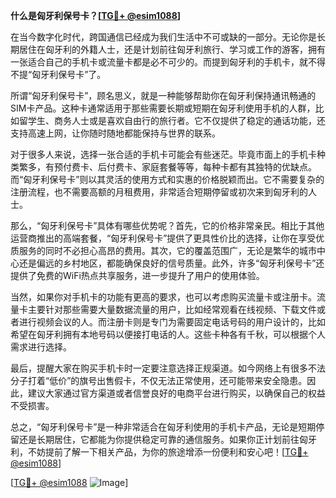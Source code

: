 **什么是匈牙利保号卡？[[TG💪+ @esim1088](https://t.me/s/esim1088)]**

在当今数字化时代，跨国通信已经成为我们生活中不可或缺的一部分。无论你是长期居住在匈牙利的外籍人士，还是计划前往匈牙利旅行、学习或工作的游客，拥有一张适合自己的手机卡或流量卡都是必不可少的。而提到匈牙利的手机卡，就不得不提“匈牙利保号卡”了。

所谓“匈牙利保号卡”，顾名思义，就是一种能够帮助你在匈牙利保持通讯畅通的SIM卡产品。这种卡通常适用于那些需要长期或短期在匈牙利使用手机的人群，比如留学生、商务人士或是喜欢自由行的旅行者。它不仅提供了稳定的通话功能，还支持高速上网，让你随时随地都能保持与世界的联系。

对于很多人来说，选择一张合适的手机卡可能会有些迷茫。毕竟市面上的手机卡种类繁多，有预付费卡、后付费卡、家庭套餐等等，每种卡都有其独特的优缺点。而“匈牙利保号卡”则以其灵活的使用方式和实惠的价格脱颖而出。它不需要复杂的注册流程，也不需要高额的月租费用，非常适合短期停留或初次来到匈牙利的人士。

那么，“匈牙利保号卡”具体有哪些优势呢？首先，它的价格非常亲民。相比于其他运营商推出的高端套餐，“匈牙利保号卡”提供了更具性价比的选择，让你在享受优质服务的同时不必担心高昂的费用。其次，它的覆盖范围广，无论是繁华的城市中心还是偏远的乡村地区，都能确保良好的信号质量。此外，许多“匈牙利保号卡”还提供了免费的WiFi热点共享服务，进一步提升了用户的使用体验。

当然，如果你对手机卡的功能有更高的要求，也可以考虑购买流量卡或注册卡。流量卡主要针对那些需要大量数据流量的用户，比如经常观看在线视频、下载文件或者进行视频会议的人。而注册卡则是专门为需要固定电话号码的用户设计的，比如希望在匈牙利拥有本地号码以便接打电话的人。这些卡种各有千秋，可以根据个人需求进行选择。

最后，提醒大家在购买手机卡时一定要注意选择正规渠道。如今网络上有很多不法分子打着“低价”的旗号出售假卡，不仅无法正常使用，还可能带来安全隐患。因此，建议大家通过官方渠道或者信誉良好的电商平台进行购买，以确保自己的权益不受损害。

总之，“匈牙利保号卡”是一种非常适合在匈牙利使用的手机卡产品，无论是短期停留还是长期居住，它都能为你提供稳定可靠的通信服务。如果你正计划前往匈牙利，不妨提前了解一下相关产品，为你的旅途增添一份便利和安心吧！[[TG💪+ @esim1088](https://t.me/s/esim1088)]

[[TG💪+ @esim1088](https://t.me/s/esim1088) ![Image](https://i.postimg.cc/4NQfJmqS/Snipaste-2025-05-13-00-14-12.png)]